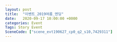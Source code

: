 ```yaml
---
layout: post
title:  "이벤트_2019여름_엔딩"
date:   2020-09-17 10:00:00 +0000
categories: Event
Tags: Story Event
SceneCode: ["scene_evt190627_cp0_q2_s10,7429311"]
---
```

